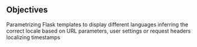 ## Objectives
Parametrizing Flask templates to display different languages
inferring the correct locale based on URL parameters, user settings or request headers
localizing timestamps